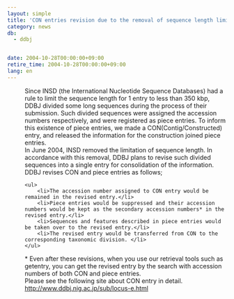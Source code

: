 ```yaml
---
layout: simple
title: 'CON entries revision due to the removal of sequence length limitation'
category: news
db:
  - ddbj


date: 2004-10-28T00:00:00+09:00
retire_time: 2004-10-28T00:00:00+09:00
lang: en
---
```


<dd>Since INSD (the International Nucleotide Sequence Databases) had a rule to limit the sequence length for 1 entry to less than 350 kbp, DDBJ divided some long sequences during the process of their submission. Such divided sequences were assigned the accession numbers respectively, and were registered as piece entries. To inform this existence of piece entries, we made a CON(Contig/Constructed) entry, and released the information for the construction joined piece entries.
<dd>In June 2004, INSD removed the limitation of sequence length. In accordance with this removal, DDBJ plans to revise such divided sequences into a single entry for consolidation of the information.
<dd>DDBJ revises CON and piece entries as follows;

    <ul>
        <li>The accession number assigned to CON entry would be remained in the revised entry.</li>
        <li>Piece entries would be suppressed and their accession numbers would be kept as the secondary accession numbers* in the revised entry.</li>
        <li>Sequences and features described in piece entries would be taken over to the revised entry.</li>
        <li>The revised entry would be transferred from CON to the corresponding taxonomic division. </li>
    </ul>
<dd>* Even after these revisions, when you use our retrieval tools such as getentry, you can get the revised entry by the search with accession numbers of both CON and piece entries.
<dd>Please see the following site about CON entry in detail.
<dd><a href="/ddbj/flat-file.html#LocusB">http://www.ddbj.nig.ac.jp/sub/locus-e.html</a></dd>
</dd>
</dd>
</dd>
</dd>
</dd>
